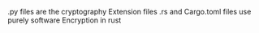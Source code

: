 .py files are the cryptography Extension files
.rs  and Cargo.toml files use purely software Encryption in rust
